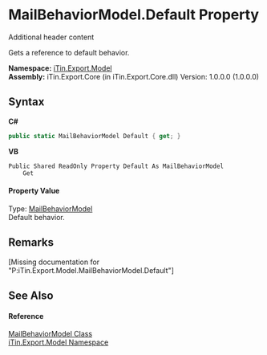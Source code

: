 # MailBehaviorModel.Default Property 
Additional header content 

Gets a reference to default behavior.

**Namespace:**&nbsp;<a href="N_iTin_Export_Model">iTin.Export.Model</a><br />**Assembly:**&nbsp;iTin.Export.Core (in iTin.Export.Core.dll) Version: 1.0.0.0 (1.0.0.0)

## Syntax

**C#**<br />
``` C#
public static MailBehaviorModel Default { get; }
```

**VB**<br />
``` VB
Public Shared ReadOnly Property Default As MailBehaviorModel
	Get
```


#### Property Value
Type: <a href="T_iTin_Export_Model_MailBehaviorModel">MailBehaviorModel</a><br />Default behavior.

## Remarks
\[Missing <remarks> documentation for "P:iTin.Export.Model.MailBehaviorModel.Default"\]

## See Also


#### Reference
<a href="T_iTin_Export_Model_MailBehaviorModel">MailBehaviorModel Class</a><br /><a href="N_iTin_Export_Model">iTin.Export.Model Namespace</a><br />